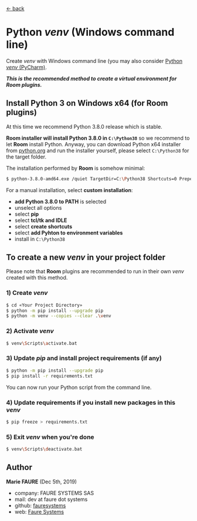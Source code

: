 ﻿[<- back](README.md)

# Python *venv* (Windows command line)
Create *venv* with Windows command line (you may also consider [Python *venv* (PyCharm)](python-venv-windows.md).

***This is the recommended method to create a virtual environment for Room plugins.***


## Install Python 3 on Windows x64 (for Room plugins)
At this time we recommend Python 3.8.0 release which is stable.

**Room installer will install Python 3.8.0 in `C:\Python38`** so we recommend to let **Room** install Python. Anyway, you can download Python x64 installer from <a href="https://www.python.org/downloads/windows/" target="_blank">python.org</a> and run the installer yourself, please select  `C:\Python38` for the target folder. 

The installation performed by **Room** is somehow minimal:

```bash
$ python-3.8.0-amd64.exe /quiet TargetDir=C:\Python38 Shortcuts=0 PrependPath=1 Include_doc=0 Include_launcher=0 Include_test=0

```

For a manual installation, select **custom installation**:
- **add Python 3.8.0 to PATH** is selected
- unselect all options
- select **pip**
- select **tcl/tk and IDLE**
- select **create shortcuts**
- select **add Pyhton to environment variables**
- install in `C:\Python38`


## To create a new *venv* in your project folder
Please note that **Room** plugins are recommended to run in their own *venv* created with this method.

### 1) Create *venv*
```bash
$ cd «Your Project Directory»
$ python -m pip install --upgrade pip
$ python -m venv --copies --clear .\venv 
```

### 2) Activate *venv*
```bash
$ venv\Scripts\activate.bat
```

### 3) Update *pip* and install project requirements (if any)
```bash
$ python -m pip install --upgrade pip
$ pip install -r requirements.txt
```

You can now run your Python script from the command line.

### 4) Update requirements if you install new packages in this *venv*
```bash
$ pip freeze > requirements.txt
```

### 5) Exit *venv* when you're done
```bash
$ venv\Scripts\deactivate.bat
```


## Author

**Marie FAURE** (Dec 5th, 2019)
* company: FAURE SYSTEMS SAS
* mail: dev at faure dot systems
* github: <a href="https://github.com/fauresystems?tab=repositories" target="_blank">fauresystems</a>
* web: <a href="https://faure.systems/" target="_blank">Faure Systems</a>